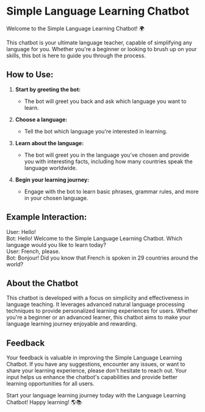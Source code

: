# Simple Language Learning Chatbot

Welcome to the Simple Language Learning Chatbot! 🌍

This chatbot is your ultimate language teacher, capable of simplifying any language for you. Whether you're a beginner or looking to brush up on your skills, this bot is here to guide you through the process.

## How to Use:

1. **Start by greeting the bot:** 
   - The bot will greet you back and ask which language you want to learn.

2. **Choose a language:**
   - Tell the bot which language you're interested in learning.

3. **Learn about the language:**
   - The bot will greet you in the language you've chosen and provide you with interesting facts, including how many countries speak the language worldwide.

4. **Begin your learning journey:**
   - Engage with the bot to learn basic phrases, grammar rules, and more in your chosen language.

## Example Interaction:

User: Hello!  
Bot: Hello! Welcome to the Simple Language Learning Chatbot. Which language would you like to learn today?  
User: French, please.  
Bot: Bonjour! Did you know that French is spoken in 29 countries around the world?  

## About the Chatbot
This chatbot is developed with a focus on simplicity and effectiveness in language teaching. It leverages advanced natural language processing techniques to provide personalized learning experiences for users. Whether you're a beginner or an advanced learner, this chatbot aims to make your language learning journey enjoyable and rewarding.

## Feedback

Your feedback is valuable in improving the Simple Language Learning Chatbot. If you have any suggestions, encounter any issues, or want to share your learning experience, please don't hesitate to reach out. Your input helps us enhance the chatbot's capabilities and provide better learning opportunities for all users.

Start your language learning journey today with the Language Learning Chatbot! Happy learning! 🌎📚
